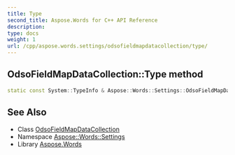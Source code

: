 ```yaml
---
title: Type
second_title: Aspose.Words for C++ API Reference
description: 
type: docs
weight: 1
url: /cpp/aspose.words.settings/odsofieldmapdatacollection/type/
---
```

## OdsoFieldMapDataCollection::Type method




```cpp
static const System::TypeInfo & Aspose::Words::Settings::OdsoFieldMapDataCollection::Type()
```

## See Also

* Class [OdsoFieldMapDataCollection](../)
* Namespace [Aspose::Words::Settings](../../)
* Library [Aspose.Words](../../../)

